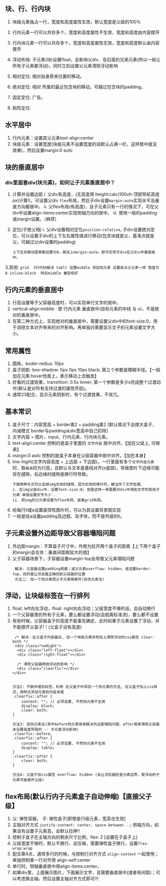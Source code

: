 ## 块、行、行内块
1. 块级元素独占一行，宽度和高度属性生效，默认宽度是父级的100%
2. 行内元素一行可以共存多个，宽度和高度属性不生效，宽度和高度由内容撑开
3. 行内块元素一行可以共存多个，宽度和高度属性生效，宽度和高度默认由内容撑开

4. 浮动布局: 子元素(块)设置float，会影响父div、及后面的兄弟元素(所以一般让所有子元素都浮动)，同时立刻设置父元素清除浮动影响

5. 相对定位: 相对自身原来位置的移动。
6. 绝对定位: 相对 所属的最近包含块的移动。可越过包含块的padding。
7. 固定定位: 广告。
8. 粘性定位: 


## 水平居中
1. 行内元素：设置其父元素text-align:center
2. 块级元素：设置宽度(块级元素不设置宽度的话默认占满一栏，这样居中就没效果)，然后设置margin:0 auto 


## 块的垂直居中
### div里面套div(块元素)，如何让子元素垂直居中？
1. 计算并设置边距
   i. 父div有高度，(无高度用 height:calc(100vh-顶部导航高度px)计算!)，可设置父div `flex`布局，然后子div设置`margin:auto`实现水平及垂直方向都居中。
   ii. 父flex布局(有高度)，且子元素只有一行的情况下，可在父div中设置align-items:center实现侧轴方向的居中。
   iii. 使用一般的padding 或margin设置。（麻烦）

2. 定位(子绝父相)
   i. 父div设置相对定位`position:relative`, 子div设置绝对定位，可以设置子div的上下左右属性值进行移动(包含块就是父，基准点就是父，可越过父div设置的padding)
   ```
   上下左右移动距离都设置为0，再加上margin:auto。即可实现子div在父div中垂直居中。
   ```
3.其他:
    ```
    grid  3行代码解决
    tablt 设置middle
    添加伪元素 设置高与父元素一样 宽度为0 inline-block  然后middle 兼容性好
    ```
## 行内元素的垂直居中
1. 行高设置等于父容器高度时，可以实现单行文字的居中。
2. vertical-align:middle : 使 行内元素 垂直居中(目标元素的中线 与 x)，不是绝对的垂直居中。
3. 在第二种方式上，实现绝对的垂直居中，需要设置父div中的font-size:0，用于消除文本对齐带来的对齐影响。再单独对需要显示文子的元素设置文字大小。

## 常用属性
1. 圆角，boder-redius: 10px
2. 盒子阴影: box-shadow: 0px 0px 10px black; 第三个参数是模糊半径。【一般加在元素:hover伪类上，表示移动上去触发】
3. 好看的过渡效果，transtition: 0.5s linner; 第一个参数是多少s完成整个过渡动作(默认是对所有支持过渡的属性开启)。
4. 通常23配合，显示元素阴影时，有个过渡效果，不突兀。

## 基本常识
1. 盒子尺寸：内容宽高 + border乘2 + padding乘2 [默认情况下会撑大盒子，内减模式 border与padding从div宽高中自己扣除]
2. 文字内容 = 图片、input、行内元素、行内块元素。
3. text-align:center 控制的是盒子里面的 `文字内容` 居中对齐。【加在父级上, 可继承】
4. margin:0 auto 控制的是盒子本身在父级容器中居中对齐。【加在本身】
5. line-hight(文字内容高度 + 上边距 + 下边距)，一行里面有多个`文字内容元素`时，取`最高`的为行高，且默认与文本是基线对齐(x底部)，导致图片下边缘可能存在缝隙，右边缘的缝隙是换行符导致。
    ```
    下面两种方式可以去掉img右侧的缝隙，因为右侧的换行符，被当作了文字处理。
    i. 在img父级div中，设置font-size:0; 但是这样一来需要对div中用到文字的其他子元素`单独设置文字大小`.
    ii. 把img的父元素设置为flex布局、或者grid布局。

    ```   
6. 给每行li或a设置装饰性图片时，可以为其设置背景图实现
7. 一般是给a设置padding及边框、及字体，而不是外层的li。

## 子元素设置外边距导致父容器塌陷问题
1. 外边距margin：不算盒子尺寸中，作用为拉开两个盒子的距离【上下两个盒子的margin会合并：垂直间距取较大的值】
2. 父子容器场景下，子容器设置margin-top会导致父元素塌陷问题
    ```
     解决: 父容器设置padding规避；或父元素overflow: hidden、或设置border-top，目的是让浏览器正确找到父容器的位置
     方法二: 加一个伪元素把父子元素隔离开(双伪元素法)
    ```
## 浮动，让块级标签在一行排列
1. float: left向左浮动，float: right向右浮动；父级宽度不够的话，会自动换行
2. 一个父容器里的所有子元素，要么都设置浮动(会脱离标准流)，要么都不设置
3. 有些时候，父容器盒子的高度不能事先确定，此时如果子元素设置了浮动，并不能撑开父盒子!！(父盒子没有高度) 
    ```
     /* 解决：在父盒子内容最后, 加一个块级元素并附加上清除浮动的css属性 clear: both */
     <div class="noHight">
      <div class="left-float"></div>
      <div class="right-float"></div>

      /* 清除父容器两侧浮动的影响 */
      <div class="clearfix"></div>
    </div>


    方法2: 不额外增加标签，利用 在父盒子中添加一个伪元素的方法, 在父盒子加上css样式，用样式添加元素到内容末尾
    .clearfix::after {
        content: ""; // 必须设置, 不然伪元素不生效
        display: block;
        clear: both;
    }

    方法3: 双伪元素法(其中before伪元素用来解决外边距塌陷问题、after用来清除父容器未设置高度导致的 -- 子元素浮动影响)
    .clearfix::before,
    .clearfix::after {
        content: ""; // 必须设置, 不然伪元素不生效
        display: table;
    }
    .clearfix::after {
        clear: both;
    }

    方法4: 父盒子加css属性 overflow: hidden (会让浏览器检查元素边界，使浮动的子元素可能撑开父级)
    ```

## flex布局(默认行内子元素盒子自动伸缩)【直接父子级】
1. 父: 弹性容器， 子: 弹性盒子[即使是行级元素，宽高也生效]
2. 主轴对齐方式 `justify-content: center, space-between ..`; 侧轴方向，如果没有设置子元素高，会默认拉伸!!
3. 控制子盒子在主轴方向的剩余尺寸比例，flex: 2 [设置在子盒子上]
4. 父级宽度不够时，默认不换行，会压缩，需要弹性盒子换行，设置`flex-wrap:wrap`
5. 配合第4点，通常多行的时候，与控制行对齐方式 `align-content` 一起使用；单独控制某一行对齐用 align-self:center
6. 单行时，侧轴垂直居中用align-items:center。
7. 如果div里，上面展示图片，下面展示文字，且需要垂直居中(或者有间距)；可以考虑换主轴，然后设置主轴对齐方式即可!!!

